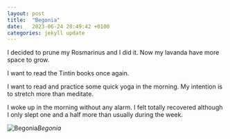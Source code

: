```yaml
---
layout: post
title:  "Begonia"
date:   2023-06-24 20:49:42 +0100
categories: jekyll update
---
```


I decided to prune my Rosmarinus and I did it. Now my lavanda have more space to grow.  

I want to read the Tintin books once again.  

I want to read and practice some quick yoga in the morning. My intention is to stretch more than meditate.  

I woke up in the morning without any alarm. I felt totally recovered although I only slept one and a half more than usually during the week.  



![Begonia](https://lh3.googleusercontent.com/AYJcYJQnAiQBrDd84KKHc7EL1HK4wi6_9NQnlNFAIA5iT_E2stB3p_6KIaAk8oU1lhaMmAnadT6Hnokvrgc9W8g42VTaUwv3Yve0w7bwi76acTeUW-J2AOKuMZ3jpn4NWQzFf0b3nQ=w2400)*Begonia*&nbsp;



[jekyll-docs]: https://jekyllrb.com/docs/home
[jekyll-gh]:   https://github.com/jekyll/jekyll
[jekyll-talk]: https://talk.jekyllrb.com/


